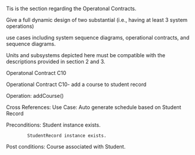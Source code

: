 

Tis is the section regarding the Operatonal Contracts.

Give a full dynamic design of two substantial (i.e., having at least 3 system operations)

use cases including system sequence diagrams, operational contracts, and sequence diagrams.

Units and subsystems depicted here must be compatible with the descriptions provided in section 2 and 3.


Operatonal Contract C10

Operational Contract  C10-  add a course to student record


Operation: addCourse()


Cross References:  Use Case:  Auto generate schedule based on Student Record


Preconditions: Student instance exists.


			StudentRecord instance exists.	
			
			
Post conditions:  Course associated with Student.
